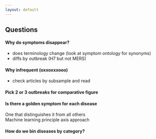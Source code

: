 ```yaml
---
layout: default
---
```


## Questions

#### Why do symptoms disappear?
* does terminology change (look at symptom ontology for synonyms)
* diffs by outbreak (H7 but not MERS)

#### Why infrequent (oxxoxxxooo)
* check articles by subsample and read

#### Pick 2 or 3 outbreaks for comparative figure

#### Is there a golden symptom for each disease  
One that distinguishes it from all others  
Machine learning principle axis approach

#### How do we bin diseases by category?
